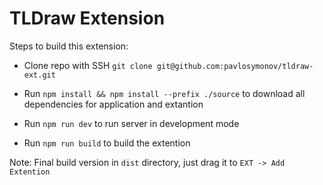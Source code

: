 # TLDraw Extension

Steps to build this extension:

- Clone repo with SSH `git clone git@github.com:pavlosymonov/tldraw-ext.git`

- Run `npm install && npm install --prefix ./source` to download all dependencies for application and extantion

- Run `npm run dev` to run server in development mode

- Run `npm run build` to build the extention

Note: Final build version in `dist` directory, just drag it to `EXT -> Add Extention`
